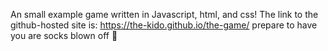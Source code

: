 An small example game written in Javascript, html, and css!
The link to the github-hosted site is: https://the-kido.github.io/the-game/ 
prepare to have you are socks blown off 🤯
